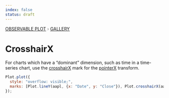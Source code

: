 ```yaml
---
index: false
status: draft
---
```


<div style="color: grey; font: 13px/25.5px var(--sans-serif); text-transform: uppercase;"><h1 style="display: none;">Plot: CrosshairX</h1><a href="/plot">Observable Plot</a> › <a href="/@observablehq/plot-gallery">Gallery</a></div>

# CrosshairX

For charts which have a “dominant” dimension, such as time in a time-series chart, use the [crosshairX](https://observablehq.com/plot/interactions/crosshair) mark for the [pointerX](https://observablehq.com/plot/interactions/pointer#pointerx-options) transform.

```js echo
Plot.plot({
  style: "overflow: visible;",
  marks: [Plot.lineY(aapl, {x: "Date", y: "Close"}), Plot.crosshairX(aapl, {x: "Date", y: "Close"})]
});
```
